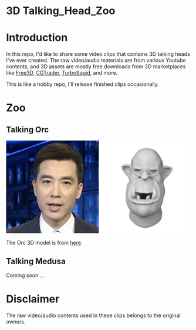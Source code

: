 # 3D Talking_Head_Zoo


# Introduction
In this repo, I'd like to share some video clips that contains 3D talking heads I've ever created. The raw video/audio materials are from various Youtube contents, and 3D assets are mostly free downloads from 3D marketplaces like [Free3D](https://free3d.com/), [CGTrader](https://www.cgtrader.com/), [TurboSquid](https://www.turbosquid.com/), and more.

This is like a hobby repo, I'll release finished clips occasionally.


# Zoo
## Talking Orc
[![Watch the video](https://github.com/liujianee/3D_Talking_Head_Zoo/blob/main/thumbnails/orc_thumbnail.png)](https://youtu.be/KeA-bEr40Vw)

The Orc 3D model is from [here](https://free3d.com/3d-model/orc-head-587070.html).



## Talking Medusa
Coming soon ...



# Disclaimer

The raw video/audio contents used in these clips belongs to the original owners.
